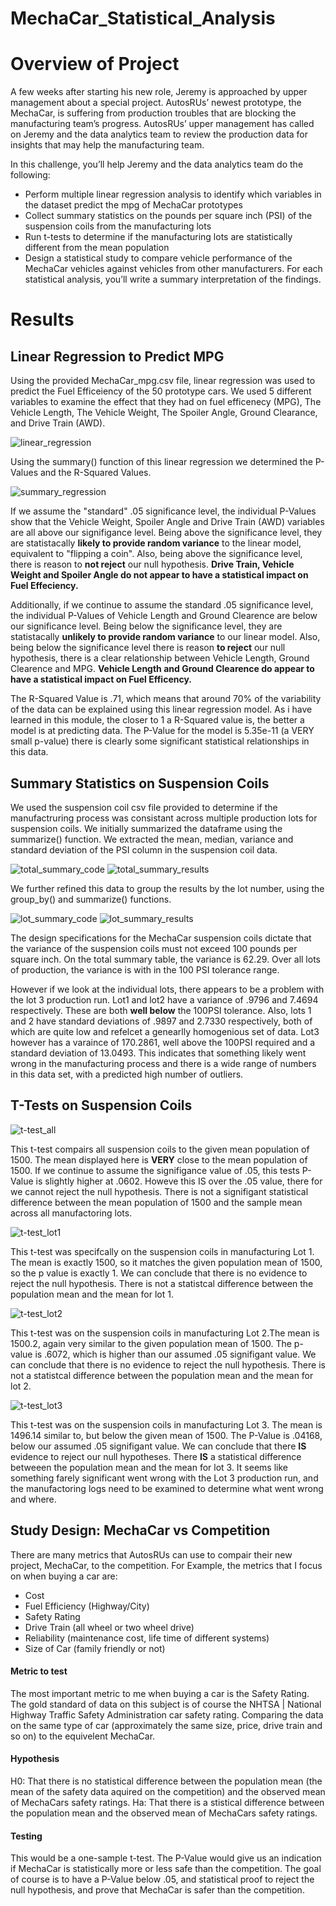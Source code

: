 # MechaCar_Statistical_Analysis
# Overview of Project

A few weeks after starting his new role, Jeremy is approached by upper management about a special project. AutosRUs’ newest prototype, the MechaCar, is suffering from production troubles that are blocking the manufacturing team’s progress. AutosRUs’ upper management has called on Jeremy and the data analytics team to review the production data for insights that may help the manufacturing team.

In this challenge, you’ll help Jeremy and the data analytics team do the following:
- Perform multiple linear regression analysis to identify which variables in the dataset predict the mpg of MechaCar prototypes
- Collect summary statistics on the pounds per square inch (PSI) of the suspension coils from the manufacturing lots
- Run t-tests to determine if the manufacturing lots are statistically different from the mean population
- Design a statistical study to compare vehicle performance of the MechaCar vehicles against vehicles from other manufacturers. For each statistical analysis, you’ll write a summary interpretation of the findings.

# Results
## Linear Regression to Predict MPG

Using the provided MechaCar_mpg.csv file, linear regression was used to predict the Fuel Efficeiency of the 50 prototype cars. We used 5 different variables to examine the effect that they had on fuel efficenecy (MPG), The Vehicle Length, The Vehicle Weight, The Spoiler Angle, Ground Clearance, and Drive Train (AWD). 

![linear_regression](https://github.com/chefcramer/MechaCar_Statistical_Analysis/blob/main/Resources/deliv_1_5.PNG)

Using the summary() function of this linear regression we determined the P-Values and the R-Squared Values.

![summary_regression](https://github.com/chefcramer/MechaCar_Statistical_Analysis/blob/main/Resources/deliv_1_6.PNG)

If we assume the "standard" .05 significance level, the individual P-Values show that the Vehicle Weight, Spoiler Angle and Drive Train (AWD) variables are all above our signifigance level. Being above the significance level, they are statistacally **likely to provide random variance** to the linear model, equivalent to "flipping a coin". Also, being above the significance level, there is reason to **not reject** our null hypothesis. **Drive Train, Vehicle Weight and Spoiler Angle do not appear to have a statistical impact on Fuel Effeciency.**

Additionally, if we continue to assume the standard .05 significance level, the individual P-Values of Vehicle Length and Ground Clearence are below our significance level. Being below the significance level, they are statistacally **unlikely to provide random variance** to our linear model. Also, being below the significance level there is reason **to reject** our null hypothesis, there is a clear relationship between Vehicle Length, Ground Clearence and MPG. **Vehicle Length and Ground Clearence do appear to have a statistical impact on Fuel Efficency.**

The R-Squared Value is .71, which means that around 70% of the variability of the data can be explained using this linear regression model. As i have learned in this module, the closer to 1 a R-Squared value is, the better a model is at predicting data. The P-Value for the model is 5.35e-11 (a VERY small p-value) there is clearly some significant statistical relationships in this data.

## Summary Statistics on Suspension Coils

We used the suspension coil csv file provided to determine if the manufactruring process was consistant across multiple production lots for suspension coils. We initially summarized the dataframe using the summarize() function. We extracted the mean, median, variance and standard deviation of the PSI column in the suspension coil data.

![total_summary_code](https://github.com/chefcramer/MechaCar_Statistical_Analysis/blob/main/Resources/deliv_2_3.PNG)
![total_summary_results](https://github.com/chefcramer/MechaCar_Statistical_Analysis/blob/main/Resources/deliv_2_3_2.PNG)

We further refined this data to group the results by the lot number, using the group_by() and summarize() functions.

![lot_summary_code](https://github.com/chefcramer/MechaCar_Statistical_Analysis/blob/main/Resources/deliv_2_4.PNG)
![lot_summary_results](https://github.com/chefcramer/MechaCar_Statistical_Analysis/blob/main/Resources/deliv_2_4_2.PNG)

The design specifications for the MechaCar suspension coils dictate that the variance of the suspension coils must not exceed 100 pounds per square inch. On the total summary table, the variance is 62.29. Over all lots of production, the variance is with in the 100 PSI tolerance range. 

However if we look at the individual lots, there appears to be a problem with the lot 3 production run. Lot1 and lot2 have a variance of .9796 and 7.4694 respectively. These are both **well below** the 100PSI tolerance. Also, lots 1 and 2 have standard deviations of .9897 and 2.7330 respectively, both of which are quite low and refelcet a genearlly homogenious set of data. Lot3 however has a varaince of 170.2861, well above the 100PSI required and a standard deviation of 13.0493. This indicates that something likely went wrong in the manufacturing process and there is a wide range of numbers in this data set, with a predicted high number of outliers.


## T-Tests on Suspension Coils

![t-test_all](https://github.com/chefcramer/MechaCar_Statistical_Analysis/blob/main/Resources/deliv_3_1.PNG)

This t-test compairs all suspension coils to the given mean population of 1500. The mean displayed here is **VERY** close to the mean population of 1500. If we continue to assume the signifigance value of .05, this tests P-Value is slightly higher at .0602. Howeve this IS over the .05 value, there for we cannot reject the null hypothesis. There is not a signifigant statistical difference between the mean population of 1500 and the sample mean across all manufactoring lots.

![t-test_lot1](https://github.com/chefcramer/MechaCar_Statistical_Analysis/blob/main/Resources/deliv_3_2.PNG)

This t-test was specifcally on the suspension coils in manufacturing Lot 1. The mean is exactly 1500, so it matches the given population mean of 1500, so the p value is exactly 1. We can conclude that there is no evidence to reject the null hypothesis. There is not a statistcal difference between the population mean and the mean for lot 1.

![t-test_lot2](https://github.com/chefcramer/MechaCar_Statistical_Analysis/blob/main/Resources/deliv_3_3.PNG)

This t-test was on the suspension coils in manufacturing Lot 2.The mean is 1500.2, again very similar to the given population mean of 1500. The p-value is .6072, which is higher than our assumed .05 signifigant value. We can conclude that there is no evidence to reject the null hypothesis. There is not a statistcal difference between the population mean and the mean for lot 2.

![t-test_lot3](https://github.com/chefcramer/MechaCar_Statistical_Analysis/blob/main/Resources/deliv_3_4.PNG)

This t-test was on the suspension coils in manufacturing Lot 3. The mean is 1496.14 similar to, but below the given mean of 1500. The P-Value is .04168, below our assumed .05 signifigant value. We can conclude that there **IS** evidence to reject our null hypotheses. There **IS** a statistical difference betweeen the population mean and the mean for lot 3. It seems like something farely significant went wrong with the Lot 3 production run, and the manufactoring logs need to be examined to determine what went wrong and where.

## Study Design: MechaCar vs Competition

There are many metrics that AutosRUs can use to compair their new project, MechaCar, to the competition. For Example, the metrics that I focus on when buying a car are:
- Cost
- Fuel Efficiency (Highway/City)
- Safety Rating
- Drive Train (all wheel or two wheel drive)
- Reliability (maintenance cost, life time of different systems)
- Size of Car (family friendly or not)

#### Metric to test
The most important metric to me when buying a car is the Safety Rating. The gold standard of data on this subject is of course the NHTSA | National Highway Traffic Safety Administration car safety rating. Comparing the data on the same type of car (approximately the same size, price, drive train and so on) to the equivelent MechaCar.

#### Hypothesis
H0: That there is no statistical difference between the population mean (the mean of the safety data aquired on the competition) and the observed mean of MechaCars safety ratings.
Ha: That there is a stistical difference between the population mean and the observed mean of MechaCars safety ratings.

#### Testing
This would be a one-sample t-test. The P-Value would give us an indication if MechaCar is statistically more or less safe than the competition. The goal of course is to have a P-Value below .05, and statistical proof to reject the null hypothesis, and prove that MechaCar is safer than the competition.
